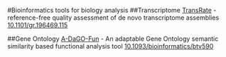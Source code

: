 #Bioinformatics tools for biology analysis
##Transcriptome
[TransRate](https://github.com/Blahah/transrate) - reference-free quality assessment of de novo transcriptome assemblies [10.1101/gr.196469.115](http://dx.doi.org/10.1101/gr.196469.115)

##Gene Ontology
[A-DaGO-Fun](http://web.cbio.uct.ac.za/ITGOM/adagofun/) - An adaptable Gene Ontology semantic similarity based functional analysis tool [10.1093/bioinformatics/btv590](http://dx.doi.org/10.1093/bioinformatics/btv590)